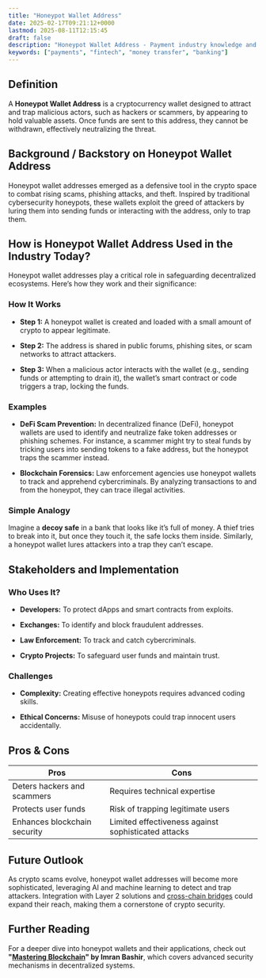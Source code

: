 ```yaml
---
title: "Honeypot Wallet Address"
date: 2025-02-17T09:21:12+0000
lastmod: 2025-08-11T12:15:45
draft: false
description: "Honeypot Wallet Address - Payment industry knowledge and insights"
keywords: ["payments", "fintech", "money transfer", "banking"]
---
```


## Definition

A **Honeypot Wallet Address** is a cryptocurrency wallet designed to attract and trap malicious actors, such as hackers or scammers, by appearing to hold valuable assets. Once funds are sent to this address, they cannot be withdrawn, effectively neutralizing the threat.

## Background / Backstory on Honeypot Wallet Address

Honeypot wallet addresses emerged as a defensive tool in the crypto space to combat rising scams, phishing attacks, and theft. Inspired by traditional cybersecurity honeypots, these wallets exploit the greed of attackers by luring them into sending funds or interacting with the address, only to trap them.

## How is Honeypot Wallet Address Used in the Industry Today?

Honeypot wallet addresses play a critical role in safeguarding decentralized ecosystems. Here’s how they work and their significance:

### How It Works

- **Step 1:** A honeypot wallet is created and loaded with a small amount of crypto to appear legitimate.

- **Step 2:** The address is shared in public forums, phishing sites, or scam networks to attract attackers.

- **Step 3:** When a malicious actor interacts with the wallet (e.g., sending funds or attempting to drain it), the wallet’s smart contract or code triggers a trap, locking the funds.

### Examples

- **DeFi Scam Prevention:** In decentralized finance (DeFi), honeypot wallets are used to identify and neutralize fake token addresses or phishing schemes. For instance, a scammer might try to steal funds by tricking users into sending tokens to a fake address, but the honeypot traps the scammer instead.

- **Blockchain Forensics:** Law enforcement agencies use honeypot wallets to track and apprehend cybercriminals. By analyzing transactions to and from the honeypot, they can trace illegal activities.

### Simple Analogy

Imagine a **decoy safe** in a bank that looks like it’s full of money. A thief tries to break into it, but once they touch it, the safe locks them inside. Similarly, a honeypot wallet lures attackers into a trap they can’t escape.

## Stakeholders and Implementation

### **Who Uses It?**

- **Developers:** To protect dApps and smart contracts from exploits.

- **Exchanges:** To identify and block fraudulent addresses.

- **Law Enforcement:** To track and catch cybercriminals.

- **Crypto Projects:** To safeguard user funds and maintain trust.

### **Challenges**

- **Complexity:** Creating effective honeypots requires advanced coding skills.

- **Ethical Concerns:** Misuse of honeypots could trap innocent users accidentally.

## Pros & Cons

| **Pros** | **Cons** |
| --- | --- |
| Deters hackers and scammers | Requires technical expertise |
| Protects user funds | Risk of trapping legitimate users |
| Enhances blockchain security | Limited effectiveness against sophisticated attacks |

## Future Outlook

As crypto scams evolve, honeypot wallet addresses will become more sophisticated, leveraging AI and machine learning to detect and trap attackers. Integration with Layer 2 solutions and [cross-chain bridges](https://faisalkhanllc.xyz/resources/payments-wiki/c/cross-chain-protocol/) could expand their reach, making them a cornerstone of crypto security.

## Further Reading

For a deeper dive into honeypot wallets and their applications, check out **"[Mastering Blockchain](https://www.goodreads.com/book/show/55664502)" by Imran Bashir**, which covers advanced security mechanisms in decentralized systems.